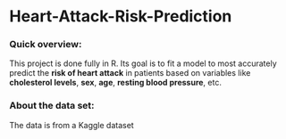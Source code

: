# Heart-Attack-Risk-Prediction

### Quick overview:
This project is done fully in R. Its goal is to fit a model to most accurately predict the **risk of heart attack** in patients based on variables like **cholesterol levels**, **sex**, **age**, **resting blood pressure**, etc.

### About the data set:
The data is from a Kaggle dataset
